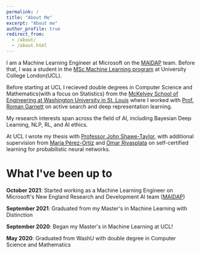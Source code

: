 ```yaml
---
permalink: /
title: "About Me"
excerpt: "About me"
author_profile: true
redirect_from: 
  - /about/
  - /about.html
---
```


I am a Machine Learning Engineer at Microsoft on the [MAIDAP](https://www.microsoftnewengland.com/maidap/) team. Before that, I was a student in the [MSc Machine Learning program](https://www.ucl.ac.uk/prospective-students/graduate/taught-degrees/machine-learning-msc) at University College London(UCL). 

Before starting at UCL I recieved double degrees in Computer Science and Mathematics(with a focus on Statistics) from the [McKelvey School of Engineering at Washington University in St. Louis](https://engineering.wustl.edu/mckelvey/Pages/default.aspx) where I worked with [Prof. Roman Garnett](https://www.cse.wustl.edu/~garnett/) on active search and deep representation learning.

My research interests span across the field of AI, including Bayesian Deep Learning, NLP, RL, and AI ethics.

At UCL I wrote my thesis with [Professor John Shawe-Taylor](http://www0.cs.ucl.ac.uk/staff/J.Shawe-Taylor/), with additional supervision from [María Pérez-Ortiz](http://mariaperezortiz.com/) and [Omar Rivasplata](https://sites.ualberta.ca/~omarr/) on self-certified learning for probabilistic neural networks.

# What I've been up to

__October 2021__: Started working as a Machine Learning Engineer on Microsoft's New England Research and Development AI team ([MAIDAP](https://www.microsoftnewengland.com/maidap/))

__September 2021__: Graduated from my Master's in Machine Learning with Distinction

__September 2020__: Began my Master's in Machine Learning at UCL!

__May 2020__: Graduated from WashU with double degree in Computer Science and Mathematics
